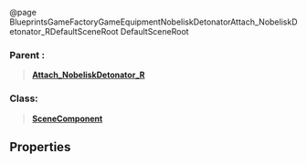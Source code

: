 @page BlueprintsGameFactoryGameEquipmentNobeliskDetonatorAttach_NobeliskDetonator_RDefaultSceneRoot DefaultSceneRoot
### Parent :
<b><a href="_blueprints_game_factory_game_equipment_nobelisk_detonator_attach__nobelisk_detonator__r.html"><blockquote>Attach_NobeliskDetonator_R</blockquote></a></b>
### Class:
<b><a href="_class_script_scene_component.html"><blockquote>SceneComponent</blockquote></a></b>
## Properties
